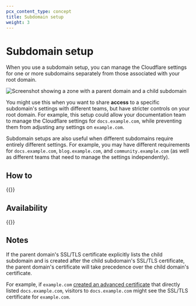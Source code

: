 ```yaml
---
pcx_content_type: concept
title: Subdomain setup
weight: 3
---
```


# Subdomain setup

When you use a subdomain setup, you can manage the Cloudflare settings for one or more subdomains separately from those associated with your root domain.

![Screenshot showing a zone with a parent domain and a child subdomain](/images/dns/subdomain-zone.png)

You might use this when you want to share **access** to a specific subdomain's settings with different teams, but have stricter controls on your root domain. For example, this setup could allow your documentation team to manage the Cloudflare settings for `docs.example.com`, while preventing them from adjusting any settings on `example.com`.

Subdomain setups are also useful when different subdomains require entirely different settings. For example, you may have different requirements for `docs.example.com`, `blog.example.com`, and `community.example.com` (as well as different teams that need to manage the settings independently).

## How to

{{<directory-listing>}}

## Availability

{{<feature-table id="dns.subdomain_setup">}}

## Notes

If the parent domain's SSL/TLS certificate explicitly lists the child subdomain and is created after the child subdomain's SSL/TLS certificate, the parent domain's certificate will take precedence over the child domain's certificate.

For example, if `example.com` [created an advanced certificate](/ssl/edge-certificates/advanced-certificate-manager/manage-certificates/) that directly listed `docs.example.com`, visitors to `docs.example.com` might see the SSL/TLS certificate for `example.com`.
